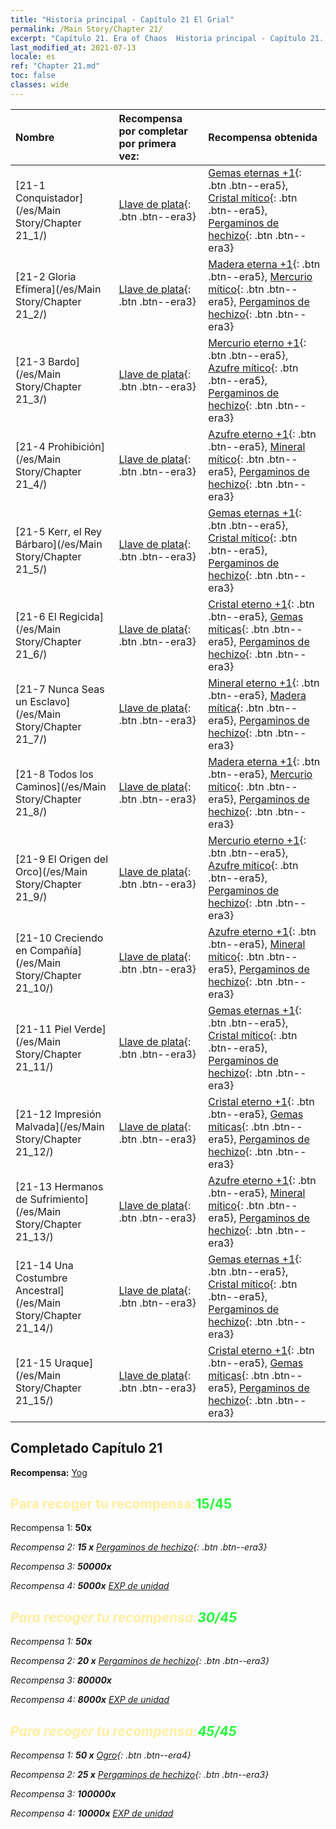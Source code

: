 ```yaml
---
title: "Historia principal - Capítulo 21 El Grial"
permalink: /Main Story/Chapter 21/
excerpt: "Capítulo 21. Era of Chaos  Historia principal - Capítulo 21. El Grial"
last_modified_at: 2021-07-13
locale: es
ref: "Chapter 21.md"
toc: false
classes: wide
---
```


  | Nombre |  Recompensa por completar por primera vez: | Recompensa obtenida |
  |:------------|:------------|:------------| 
  | [21-1 Conquistador](/es/Main Story/Chapter 21_1/) | [Llave de plata](/ItemsES/con_693/){: .btn .btn--era3} | [Gemas eternas +1](/ItemsES/mat_72/){: .btn .btn--era5}, [Cristal mítico](/ItemsES/mat_66/){: .btn .btn--era5}, [Pergaminos de hechizo](/ItemsES/con_694/){: .btn .btn--era3} |
  | [21-2 Gloria Efímera](/es/Main Story/Chapter 21_2/) | [Llave de plata](/ItemsES/con_693/){: .btn .btn--era3} | [Madera eterna +1](/ItemsES/mat_69/){: .btn .btn--era5}, [Mercurio mítico](/ItemsES/mat_63/){: .btn .btn--era5}, [Pergaminos de hechizo](/ItemsES/con_694/){: .btn .btn--era3} |
  | [21-3 Bardo](/es/Main Story/Chapter 21_3/) | [Llave de plata](/ItemsES/con_693/){: .btn .btn--era3} | [Mercurio eterno +1](/ItemsES/mat_70/){: .btn .btn--era5}, [Azufre mítico](/ItemsES/mat_64/){: .btn .btn--era5}, [Pergaminos de hechizo](/ItemsES/con_694/){: .btn .btn--era3} |
  | [21-4 Prohibición](/es/Main Story/Chapter 21_4/) | [Llave de plata](/ItemsES/con_693/){: .btn .btn--era3} | [Azufre eterno +1](/ItemsES/mat_71/){: .btn .btn--era5}, [Mineral mítico](/ItemsES/mat_61/){: .btn .btn--era5}, [Pergaminos de hechizo](/ItemsES/con_694/){: .btn .btn--era3} |
  | [21-5 Kerr, el Rey Bárbaro](/es/Main Story/Chapter 21_5/) | [Llave de plata](/ItemsES/con_693/){: .btn .btn--era3} | [Gemas eternas +1](/ItemsES/mat_72/){: .btn .btn--era5}, [Cristal mítico](/ItemsES/mat_66/){: .btn .btn--era5}, [Pergaminos de hechizo](/ItemsES/con_694/){: .btn .btn--era3} |
  | [21-6 El Regicida](/es/Main Story/Chapter 21_6/) | [Llave de plata](/ItemsES/con_693/){: .btn .btn--era3} | [Cristal eterno +1](/ItemsES/mat_73/){: .btn .btn--era5}, [Gemas míticas](/ItemsES/mat_65/){: .btn .btn--era5}, [Pergaminos de hechizo](/ItemsES/con_694/){: .btn .btn--era3} |
  | [21-7 Nunca Seas un Esclavo](/es/Main Story/Chapter 21_7/) | [Llave de plata](/ItemsES/con_693/){: .btn .btn--era3} | [Mineral eterno +1](/ItemsES/mat_68/){: .btn .btn--era5}, [Madera mítica](/ItemsES/mat_62/){: .btn .btn--era5}, [Pergaminos de hechizo](/ItemsES/con_694/){: .btn .btn--era3} |
  | [21-8 Todos los Caminos](/es/Main Story/Chapter 21_8/) | [Llave de plata](/ItemsES/con_693/){: .btn .btn--era3} | [Madera eterna +1](/ItemsES/mat_69/){: .btn .btn--era5}, [Mercurio mítico](/ItemsES/mat_63/){: .btn .btn--era5}, [Pergaminos de hechizo](/ItemsES/con_694/){: .btn .btn--era3} |
  | [21-9 El Origen del Orco](/es/Main Story/Chapter 21_9/) | [Llave de plata](/ItemsES/con_693/){: .btn .btn--era3} | [Mercurio eterno +1](/ItemsES/mat_70/){: .btn .btn--era5}, [Azufre mítico](/ItemsES/mat_64/){: .btn .btn--era5}, [Pergaminos de hechizo](/ItemsES/con_694/){: .btn .btn--era3} |
  | [21-10 Creciendo en Compañía](/es/Main Story/Chapter 21_10/) | [Llave de plata](/ItemsES/con_693/){: .btn .btn--era3} | [Azufre eterno +1](/ItemsES/mat_71/){: .btn .btn--era5}, [Mineral mítico](/ItemsES/mat_61/){: .btn .btn--era5}, [Pergaminos de hechizo](/ItemsES/con_694/){: .btn .btn--era3} |
  | [21-11 Piel Verde](/es/Main Story/Chapter 21_11/) | [Llave de plata](/ItemsES/con_693/){: .btn .btn--era3} | [Gemas eternas +1](/ItemsES/mat_72/){: .btn .btn--era5}, [Cristal mítico](/ItemsES/mat_66/){: .btn .btn--era5}, [Pergaminos de hechizo](/ItemsES/con_694/){: .btn .btn--era3} |
  | [21-12 Impresión Malvada](/es/Main Story/Chapter 21_12/) | [Llave de plata](/ItemsES/con_693/){: .btn .btn--era3} | [Cristal eterno +1](/ItemsES/mat_73/){: .btn .btn--era5}, [Gemas míticas](/ItemsES/mat_65/){: .btn .btn--era5}, [Pergaminos de hechizo](/ItemsES/con_694/){: .btn .btn--era3} |
  | [21-13 Hermanos de Sufrimiento](/es/Main Story/Chapter 21_13/) | [Llave de plata](/ItemsES/con_693/){: .btn .btn--era3} | [Azufre eterno +1](/ItemsES/mat_71/){: .btn .btn--era5}, [Mineral mítico](/ItemsES/mat_61/){: .btn .btn--era5}, [Pergaminos de hechizo](/ItemsES/con_694/){: .btn .btn--era3} |
  | [21-14 Una Costumbre Ancestral](/es/Main Story/Chapter 21_14/) | [Llave de plata](/ItemsES/con_693/){: .btn .btn--era3} | [Gemas eternas +1](/ItemsES/mat_72/){: .btn .btn--era5}, [Cristal mítico](/ItemsES/mat_66/){: .btn .btn--era5}, [Pergaminos de hechizo](/ItemsES/con_694/){: .btn .btn--era3} |
  | [21-15 Uraque](/es/Main Story/Chapter 21_15/) | [Llave de plata](/ItemsES/con_693/){: .btn .btn--era3} | [Cristal eterno +1](/ItemsES/mat_73/){: .btn .btn--era5}, [Gemas míticas](/ItemsES/mat_65/){: .btn .btn--era5}, [Pergaminos de hechizo](/ItemsES/con_694/){: .btn .btn--era3} |


## Completado Capítulo 21

 **Recompensa:** [Yog](/es/heroes/Yog/)



## <span style="color: #ffeea0">Para recoger tu recompensa:</span><span style="color: #27f73a">15/45</span>

 Recompensa 1:  **50x** <i class="fas fa-gem"/>

 Recompensa 2: **15 x** [Pergaminos de hechizo](/ItemsES/con_694/){: .btn .btn--era3}

 Recompensa 3:  **50000x** <i class="fas fa-coins"/>

 Recompensa 4:  **5000x** [EXP de unidad](/ItemsES/con_902/)



## <span style="color: #ffeea0">Para recoger tu recompensa:</span><span style="color: #27f73a">30/45</span>

 Recompensa 1:  **50x** <i class="fas fa-gem"/>

 Recompensa 2: **20 x** [Pergaminos de hechizo](/ItemsES/con_694/){: .btn .btn--era3}

 Recompensa 3:  **80000x** <i class="fas fa-coins"/>

 Recompensa 4:  **8000x** [EXP de unidad](/ItemsES/con_902/)



## <span style="color: #ffeea0">Para recoger tu recompensa:</span><span style="color: #27f73a">45/45</span>

 Recompensa 1: **50 x** [Ogro](/ItemsES/unt_220/){: .btn .btn--era4}

 Recompensa 2: **25 x** [Pergaminos de hechizo](/ItemsES/con_694/){: .btn .btn--era3}

 Recompensa 3:  **100000x** <i class="fas fa-coins"/>

 Recompensa 4:  **10000x** [EXP de unidad](/ItemsES/con_902/)

